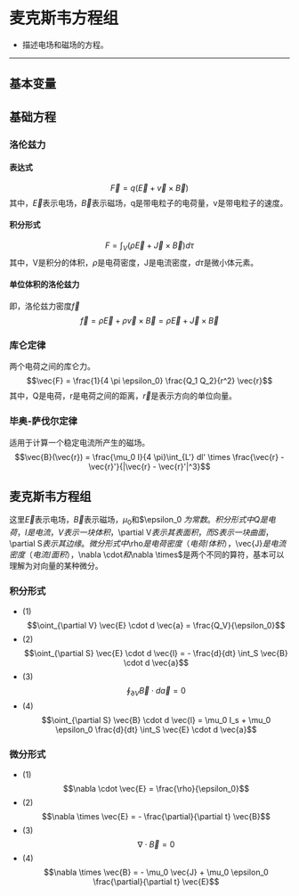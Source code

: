 # 麦克斯韦方程组

  * 描述电场和磁场的方程。

----
## 基本变量


## 基础方程

### 洛伦兹力
#### 表达式
$$\vec{F} = q (\vec{E} + \vec{v} \times \vec{B})$$
其中，$\vec{E}$表示电场，$\vec{B}$表示磁场，q是带电粒子的电荷量，v是带电粒子的速度。

#### 积分形式
$$F = \int_V (\rho \vec{E} + \vec{J} \times \vec{B}) d\tau$$
其中，V是积分的体积，$\rho$是电荷密度，J是电流密度，$d\tau$是微小体元素。

#### 单位体积的洛伦兹力
即，洛伦兹力密度$\vec{f}$
$$\vec{f} = \rho \vec{E} + \rho \vec{v} \times \vec{B} =  \rho \vec{E} + \vec{J} \times \vec{B}$$

### 库仑定律
两个电荷之间的库仑力。
$$\vec{F} = \frac{1}{4 \pi \epsilon_0} \frac{Q_1 Q_2}{r^2} \vec{r}$$
其中，Q是电荷，r是电荷之间的距离，$\vec{r}$是表示方向的单位向量。

### 毕奥-萨伐尔定律
适用于计算一个稳定电流所产生的磁场。
$$\vec{B}(\vec{r}) = \frac{\mu_0 I}{4 \pi}\int_{L'} dl' \times \frac{\vec{r} - \vec{r}'}{|\vec{r} - \vec{r}'|^3}$$

## 麦克斯韦方程组
这里$\vec{E}$表示电场，$\vec{B}$表示磁场，$\mu_0$和$\epsilon_0 $为常数。  
积分形式中Q是电荷，I是电流，V表示一块体积，$\partial V$表示其表面积，而S表示一块曲面，$\partial S$表示其边缘。  
微分形式中$\rho$是电荷密度（电荷/体积），$\vec{J}$是电流密度（电流/面积），$\nabla \cdot$和$\nabla \times$是两个不同的算符，基本可以理解为对向量的某种微分。

### 积分形式
  * (1) $$\oint_{\partial V} \vec{E} \cdot d \vec{a} = \frac{Q_V}{\epsilon_0}$$
  * (2) $$\oint_{\partial S} \vec{E} \cdot d \vec{l} = - \frac{d}{dt} \int_S \vec{B} \cdot d \vec{a}$$
  * (3) $$\oint_{\partial V} \vec{B} \cdot d \vec{a} = 0$$
  * (4) $$\oint_{\partial S} \vec{B} \cdot d \vec{l} = \mu_0 I_s + \mu_0 \epsilon_0 \frac{d}{dt} \int_S \vec{E} \cdot d \vec{a}$$

### 微分形式
  * (1) $$\nabla \cdot \vec{E} = \frac{\rho}{\epsilon_0}$$
  * (2) $$\nabla \times \vec{E} = - \frac{\partial}{\partial t} \vec{B}$$
  * (3) $$\nabla \cdot \vec{B} = 0$$
  * (4) $$\nabla \times \vec{B} = - \mu_0 \vec{J} + \mu_0 \epsilon_0 \frac{\partial}{\partial t} \vec{E}$$